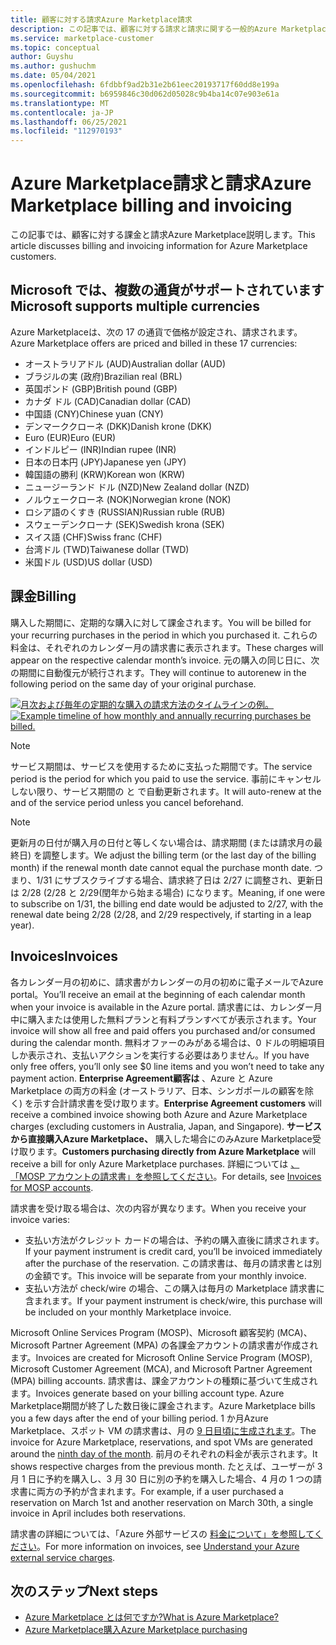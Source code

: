 ```yaml
---
title: 顧客に対する請求Azure Marketplace請求
description: この記事では、顧客に対する請求と請求に関する一般的Azure Marketplace説明します。
ms.service: marketplace-customer
ms.topic: conceptual
author: Guyshu
ms.author: gushuchm
ms.date: 05/04/2021
ms.openlocfilehash: 6fdbbf9ad2b31e2b61eec20193717f60dd8e199a
ms.sourcegitcommit: b6959846c30d062d05028c9b4ba14c07e903e61a
ms.translationtype: MT
ms.contentlocale: ja-JP
ms.lasthandoff: 06/25/2021
ms.locfileid: "112970193"
---
```

# <a name="azure-marketplace-billing-and-invoicing"></a><span data-ttu-id="8f3f4-103">Azure Marketplace請求と請求</span><span class="sxs-lookup"><span data-stu-id="8f3f4-103">Azure Marketplace billing and invoicing</span></span>

<span data-ttu-id="8f3f4-104">この記事では、顧客に対する課金と請求Azure Marketplace説明します。</span><span class="sxs-lookup"><span data-stu-id="8f3f4-104">This article discusses billing and invoicing information for Azure Marketplace customers.</span></span>

## <a name="microsoft-supports-multiple-currencies"></a><span data-ttu-id="8f3f4-105">Microsoft では、複数の通貨がサポートされています</span><span class="sxs-lookup"><span data-stu-id="8f3f4-105">Microsoft supports multiple currencies</span></span>

<span data-ttu-id="8f3f4-106">Azure Marketplaceは、次の 17 の通貨で価格が設定され、請求されます。</span><span class="sxs-lookup"><span data-stu-id="8f3f4-106">Azure Marketplace offers are priced and billed in these 17 currencies:</span></span>

- <span data-ttu-id="8f3f4-107">オーストラリアドル (AUD)</span><span class="sxs-lookup"><span data-stu-id="8f3f4-107">Australian dollar (AUD)</span></span>
- <span data-ttu-id="8f3f4-108">ブラジルの実 (政府)</span><span class="sxs-lookup"><span data-stu-id="8f3f4-108">Brazilian real (BRL)</span></span>
- <span data-ttu-id="8f3f4-109">英国ポンド (GBP)</span><span class="sxs-lookup"><span data-stu-id="8f3f4-109">British pound (GBP)</span></span>
- <span data-ttu-id="8f3f4-110">カナダ ドル (CAD)</span><span class="sxs-lookup"><span data-stu-id="8f3f4-110">Canadian dollar (CAD)</span></span>
- <span data-ttu-id="8f3f4-111">中国語 (CNY)</span><span class="sxs-lookup"><span data-stu-id="8f3f4-111">Chinese yuan (CNY)</span></span>
- <span data-ttu-id="8f3f4-112">デンマーククローネ (DKK)</span><span class="sxs-lookup"><span data-stu-id="8f3f4-112">Danish krone (DKK)</span></span>
- <span data-ttu-id="8f3f4-113">Euro (EUR)</span><span class="sxs-lookup"><span data-stu-id="8f3f4-113">Euro (EUR)</span></span>
- <span data-ttu-id="8f3f4-114">インドルピー (INR)</span><span class="sxs-lookup"><span data-stu-id="8f3f4-114">Indian rupee (INR)</span></span>
- <span data-ttu-id="8f3f4-115">日本の日本円 (JPY)</span><span class="sxs-lookup"><span data-stu-id="8f3f4-115">Japanese yen (JPY)</span></span>
- <span data-ttu-id="8f3f4-116">韓国語の勝利 (KRW)</span><span class="sxs-lookup"><span data-stu-id="8f3f4-116">Korean won (KRW)</span></span>
- <span data-ttu-id="8f3f4-117">ニュージーランド ドル (NZD)</span><span class="sxs-lookup"><span data-stu-id="8f3f4-117">New Zealand dollar (NZD)</span></span>
- <span data-ttu-id="8f3f4-118">ノルウェークローネ (NOK)</span><span class="sxs-lookup"><span data-stu-id="8f3f4-118">Norwegian krone (NOK)</span></span>
- <span data-ttu-id="8f3f4-119">ロシア語のくすき (RUSSIAN)</span><span class="sxs-lookup"><span data-stu-id="8f3f4-119">Russian ruble (RUB)</span></span>
- <span data-ttu-id="8f3f4-120">スウェーデンクローナ (SEK)</span><span class="sxs-lookup"><span data-stu-id="8f3f4-120">Swedish krona (SEK)</span></span>
- <span data-ttu-id="8f3f4-121">スイス語 (CHF)</span><span class="sxs-lookup"><span data-stu-id="8f3f4-121">Swiss franc (CHF)</span></span>
- <span data-ttu-id="8f3f4-122">台湾ドル (TWD)</span><span class="sxs-lookup"><span data-stu-id="8f3f4-122">Taiwanese dollar (TWD)</span></span>
- <span data-ttu-id="8f3f4-123">米国ドル (USD)</span><span class="sxs-lookup"><span data-stu-id="8f3f4-123">US dollar (USD)</span></span>

## <a name="billing"></a><span data-ttu-id="8f3f4-124">課金</span><span class="sxs-lookup"><span data-stu-id="8f3f4-124">Billing</span></span>

<span data-ttu-id="8f3f4-125">購入した期間に、定期的な購入に対して課金されます。</span><span class="sxs-lookup"><span data-stu-id="8f3f4-125">You will be billed for your recurring purchases in the period in which you purchased it.</span></span> <span data-ttu-id="8f3f4-126">これらの料金は、それぞれのカレンダー月の請求書に表示されます。</span><span class="sxs-lookup"><span data-stu-id="8f3f4-126">These charges will appear on the respective calendar month’s invoice.</span></span> <span data-ttu-id="8f3f4-127">元の購入の同じ日に、次の期間に自動復元が続行されます。</span><span class="sxs-lookup"><span data-stu-id="8f3f4-127">They will continue to autorenew in the following period on the same day of your original purchase.</span></span>

<span data-ttu-id="8f3f4-128">[![月次および毎年の定期的な購入の請求方法のタイムラインの例。](media/billing/billing-charges-recurring.png)](media/billing/billing-charges-recurring.png#lightbox)</span><span class="sxs-lookup"><span data-stu-id="8f3f4-128">[![Example timeline of how monthly and annually recurring purchases be billed.](media/billing/billing-charges-recurring.png)](media/billing/billing-charges-recurring.png#lightbox)</span></span>

>[!NOTE]
> <span data-ttu-id="8f3f4-129">サービス期間は、サービスを使用するために支払った期間です。</span><span class="sxs-lookup"><span data-stu-id="8f3f4-129">The service period is the period for which you paid to use the service.</span></span> <span data-ttu-id="8f3f4-130">事前にキャンセルしない限り、サービス期間の と で自動更新されます。</span><span class="sxs-lookup"><span data-stu-id="8f3f4-130">It will auto-renew at the and of the service period unless you cancel beforehand.</span></span>

> [!NOTE]
> <span data-ttu-id="8f3f4-131">更新月の日付が購入月の日付と等しくない場合は、請求期間 (または請求月の最終日) を調整します。</span><span class="sxs-lookup"><span data-stu-id="8f3f4-131">We adjust the billing term (or the last day of the billing month) if the renewal month date cannot equal the purchase month date.</span></span> <span data-ttu-id="8f3f4-132">つまり、1/31 にサブスクライブする場合、請求終了日は 2/27 に調整され、更新日は 2/28 (2/28 と 2/29(閏年から始まる場合) になります。</span><span class="sxs-lookup"><span data-stu-id="8f3f4-132">Meaning, if one were to subscribe on 1/31, the billing end date would be adjusted to 2/27, with the renewal date being 2/28 (2/28, and 2/29 respectively, if starting in a leap year).</span></span>

## <a name="invoices"></a><span data-ttu-id="8f3f4-133">Invoices</span><span class="sxs-lookup"><span data-stu-id="8f3f4-133">Invoices</span></span>

<span data-ttu-id="8f3f4-134">各カレンダー月の初めに、請求書がカレンダーの月の初めに電子メールでAzure portal。</span><span class="sxs-lookup"><span data-stu-id="8f3f4-134">You’ll receive an email at the beginning of each calendar month when your invoice is available in the Azure portal.</span></span> <span data-ttu-id="8f3f4-135">請求書には、カレンダー月中に購入または使用した無料プランと有料プランすべてが表示されます。</span><span class="sxs-lookup"><span data-stu-id="8f3f4-135">Your invoice will show all free and paid offers you purchased and/or consumed during the calendar month.</span></span> <span data-ttu-id="8f3f4-136">無料オファーのみがある場合は、0 ドルの明細項目しか表示され、支払いアクションを実行する必要はありません。</span><span class="sxs-lookup"><span data-stu-id="8f3f4-136">If you have only free offers, you’ll only see $0 line items and you won’t need to take any payment action.</span></span> <span data-ttu-id="8f3f4-137">**Enterprise Agreement顧客は** 、Azure と Azure Marketplace の両方の料金 (オーストラリア、日本、シンガポールの顧客を除く) を示す合計請求書を受け取ります。</span><span class="sxs-lookup"><span data-stu-id="8f3f4-137">**Enterprise Agreement customers** will receive a combined invoice showing both Azure and Azure Marketplace charges (excluding customers in Australia, Japan, and Singapore).</span></span> <span data-ttu-id="8f3f4-138">**サービスから直接購入Azure Marketplace、** 購入した場合にのみAzure Marketplace受け取ります。</span><span class="sxs-lookup"><span data-stu-id="8f3f4-138">**Customers purchasing directly from Azure Marketplace** will receive a bill for only Azure Marketplace purchases.</span></span> <span data-ttu-id="8f3f4-139">詳細については [、「MOSP アカウントの請求書」を参照してください](/azure/cost-management-billing/understand/download-azure-invoice#invoices-for-mosp-billing-accounts)。</span><span class="sxs-lookup"><span data-stu-id="8f3f4-139">For details, see [Invoices for MOSP accounts](/azure/cost-management-billing/understand/download-azure-invoice#invoices-for-mosp-billing-accounts).</span></span>

<span data-ttu-id="8f3f4-140">請求書を受け取る場合は、次の内容が異なります。</span><span class="sxs-lookup"><span data-stu-id="8f3f4-140">When you receive your invoice varies:</span></span>

- <span data-ttu-id="8f3f4-141">支払い方法がクレジット カードの場合は、予約の購入直後に請求されます。</span><span class="sxs-lookup"><span data-stu-id="8f3f4-141">If your payment instrument is credit card, you’ll be invoiced immediately after the purchase of the reservation.</span></span> <span data-ttu-id="8f3f4-142">この請求書は、毎月の請求書とは別の金額です。</span><span class="sxs-lookup"><span data-stu-id="8f3f4-142">This invoice will be separate from your monthly invoice.</span></span>
- <span data-ttu-id="8f3f4-143">支払い方法が check/wire の場合、この購入は毎月の Marketplace 請求書に含まれます。</span><span class="sxs-lookup"><span data-stu-id="8f3f4-143">If your payment instrument is check/wire, this purchase will be included on your monthly Marketplace invoice.</span></span>

<span data-ttu-id="8f3f4-144">Microsoft Online Services Program (MOSP)、Microsoft 顧客契約 (MCA)、Microsoft Partner Agreement (MPA) の各課金アカウントの請求書が作成されます。</span><span class="sxs-lookup"><span data-stu-id="8f3f4-144">Invoices are created for Microsoft Online Service Program (MOSP), Microsoft Customer Agreement (MCA), and Microsoft Partner Agreement (MPA) billing accounts.</span></span> <span data-ttu-id="8f3f4-145">請求書は、課金アカウントの種類に基づいて生成されます。</span><span class="sxs-lookup"><span data-stu-id="8f3f4-145">Invoices generate based on your billing account type.</span></span> <span data-ttu-id="8f3f4-146">Azure Marketplace期間が終了した数日後に課金されます。</span><span class="sxs-lookup"><span data-stu-id="8f3f4-146">Azure Marketplace bills you a few days after the end of your billing period.</span></span> <span data-ttu-id="8f3f4-147">1 か月Azure Marketplace、スポット VM の請求書は、月の [9 日目頃に生成されます](/azure/cost-management-billing/understand/download-azure-invoice#invoices-for-mosp-billing-accounts)。</span><span class="sxs-lookup"><span data-stu-id="8f3f4-147">The invoice for Azure Marketplace, reservations, and spot VMs are generated around the [ninth day of the month](/azure/cost-management-billing/understand/download-azure-invoice#invoices-for-mosp-billing-accounts).</span></span> <span data-ttu-id="8f3f4-148">前月のそれぞれの料金が表示されます。</span><span class="sxs-lookup"><span data-stu-id="8f3f4-148">It shows respective charges from the previous month.</span></span> <span data-ttu-id="8f3f4-149">たとえば、ユーザーが 3 月 1 日に予約を購入し、3 月 30 日に別の予約を購入した場合、4 月の 1 つの請求書に両方の予約が含まれます。</span><span class="sxs-lookup"><span data-stu-id="8f3f4-149">For example, if a user purchased a reservation on March 1st and another reservation on March 30th, a single invoice in April includes both reservations.</span></span>

<span data-ttu-id="8f3f4-150">請求書の詳細については、「Azure 外部サービスの [料金について」を参照してください](/azure/cost-management-billing/understand/understand-azure-marketplace-charges)。</span><span class="sxs-lookup"><span data-stu-id="8f3f4-150">For more information on invoices, see [Understand your Azure external service charges](/azure/cost-management-billing/understand/understand-azure-marketplace-charges).</span></span>

## <a name="next-steps"></a><span data-ttu-id="8f3f4-151">次のステップ</span><span class="sxs-lookup"><span data-stu-id="8f3f4-151">Next steps</span></span>

- [<span data-ttu-id="8f3f4-152">Azure Marketplace とは何ですか?</span><span class="sxs-lookup"><span data-stu-id="8f3f4-152">What is Azure Marketplace?</span></span>](azure-marketplace-overview.md)
- [<span data-ttu-id="8f3f4-153">Azure Marketplace購入</span><span class="sxs-lookup"><span data-stu-id="8f3f4-153">Azure Marketplace purchasing</span></span>](azure-purchasing-invoicing.md)
